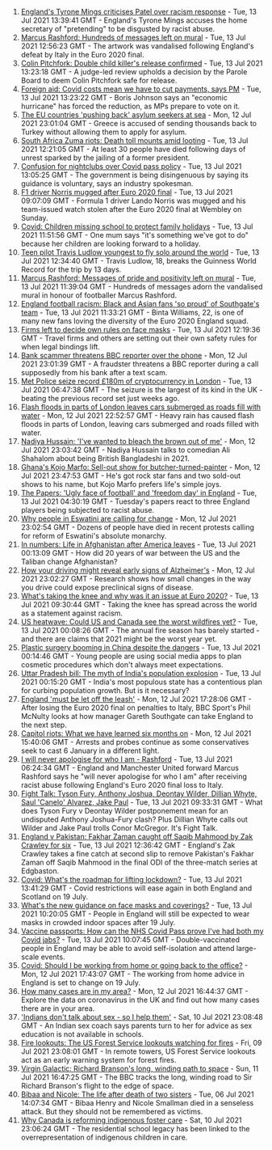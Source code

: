 1. [England's Tyrone Mings criticises Patel over racism response](https://www.bbc.co.uk/news/uk-politics-57778668) - Tue, 13 Jul 2021 13:39:41 GMT - England's Tyrone Mings accuses the home secretary of "pretending" to be disgusted by racist abuse.
2. [Marcus Rashford: Hundreds of messages left on mural](https://www.bbc.co.uk/news/uk-england-manchester-57816588) - Tue, 13 Jul 2021 12:56:23 GMT - The artwork was vandalised following England's defeat by Italy in the Euro 2020 final.
3. [Colin Pitchfork: Double child killer's release confirmed](https://www.bbc.co.uk/news/uk-england-leicestershire-57737050) - Tue, 13 Jul 2021 13:23:18 GMT - A judge-led review upholds a decision by the Parole Board to deem Colin Pitchfork safe for release.
4. [Foreign aid: Covid costs mean we have to cut payments, says PM](https://www.bbc.co.uk/news/uk-57815034) - Tue, 13 Jul 2021 13:23:22 GMT - Boris Johnson says an "economic hurricane" has forced the reduction, as MPs prepare to vote on it.
5. [The EU countries 'pushing back' asylum seekers at sea](https://www.bbc.co.uk/news/world-europe-57809909) - Mon, 12 Jul 2021 23:01:04 GMT - Greece is accused of sending thousands back to Turkey without allowing them to apply for asylum.
6. [South Africa Zuma riots: Death toll mounts amid looting](https://www.bbc.co.uk/news/world-africa-57818215) - Tue, 13 Jul 2021 12:21:05 GMT - At least 30 people have died following days of unrest sparked by the jailing of a former president.
7. [Confusion for nightclubs over Covid pass policy](https://www.bbc.co.uk/news/business-57819679) - Tue, 13 Jul 2021 13:05:25 GMT - The government is being disingenuous by saying its guidance is voluntary, says an industry spokesman.
8. [F1 driver Norris mugged after Euro 2020 final](https://www.bbc.co.uk/sport/formula1/57818938) - Tue, 13 Jul 2021 09:07:09 GMT - Formula 1 driver Lando Norris was mugged and his team-issued watch stolen after the Euro 2020 final at Wembley on Sunday.
9. [Covid: Children missing school to protect family holidays](https://www.bbc.co.uk/news/uk-wales-57809611) - Tue, 13 Jul 2021 11:51:56 GMT - One mum says "it's something we've got to do" because her children are looking forward to a holiday.
10. [Teen pilot Travis Ludlow youngest to fly solo around the world](https://www.bbc.co.uk/news/uk-england-beds-bucks-herts-57641567) - Tue, 13 Jul 2021 12:34:40 GMT - Travis Ludlow, 18, breaks the Guinness World Record for the trip by 13 days.
11. [Marcus Rashford: Messages of pride and positivity left on mural](https://www.bbc.co.uk/news/uk-england-manchester-57819446) - Tue, 13 Jul 2021 11:39:04 GMT - Hundreds of messages adorn the vandalised mural in honour of footballer Marcus Rashford.
12. [England football racism: Black and Asian fans 'so proud' of Southgate's team](https://www.bbc.co.uk/news/newsbeat-57803412) - Tue, 13 Jul 2021 11:33:21 GMT - Binta Williams, 22, is one of many new fans loving the diversity of the Euro 2020 England squad.
13. [Firms left to decide own rules on face masks](https://www.bbc.co.uk/news/business-57677159) - Tue, 13 Jul 2021 12:19:36 GMT - Travel firms and others are setting out their own safety rules for when legal bindings lift.
14. [Bank scammer threatens BBC reporter over the phone](https://www.bbc.co.uk/news/uk-england-northamptonshire-57809349) - Mon, 12 Jul 2021 23:01:39 GMT - A fraudster threatens a BBC reporter during a call supposedly from his bank after a text scam.
15. [Met Police seize record £180m of cryptocurrency in London](https://www.bbc.co.uk/news/uk-england-london-57816644) - Tue, 13 Jul 2021 06:47:38 GMT - The seizure is the largest of its kind in the UK - beating the previous record set just weeks ago.
16. [Flash floods in parts of London leaves cars submerged as roads fill with water](https://www.bbc.co.uk/news/uk-57811613) - Mon, 12 Jul 2021 22:52:57 GMT - Heavy rain has caused flash floods in parts of London, leaving cars submerged and roads filled with water.
17. [Nadiya Hussain: 'I've wanted to bleach the brown out of me'](https://www.bbc.co.uk/news/uk-57809147) - Mon, 12 Jul 2021 23:03:42 GMT - Nadiya Hussain talks to comedian Ali Shahalom about being British Bangladeshi in 2021.
18. [Ghana's Kojo Marfo: Sell-out show for butcher-turned-painter](https://www.bbc.co.uk/news/world-africa-57553149) - Mon, 12 Jul 2021 23:47:53 GMT - He's got rock star fans and two sold-out shows to his name, but Kojo Marfo prefers life's simple joys.
19. [The Papers: 'Ugly face of football' and 'freedom day' in England](https://www.bbc.co.uk/news/blogs-the-papers-57814894) - Tue, 13 Jul 2021 04:30:19 GMT - Tuesday's papers react to three England players being subjected to racist abuse.
20. [Why people in Eswatini are calling for change](https://www.bbc.co.uk/news/world-africa-57807153) - Mon, 12 Jul 2021 23:02:54 GMT - Dozens of people have died in recent protests calling for reform of Eswatini's absolute monarchy.
21. [In numbers: Life in Afghanistan after America leaves](https://www.bbc.co.uk/news/world-asia-57767067) - Tue, 13 Jul 2021 00:13:09 GMT - How did 20 years of war between the US and the Taliban change Afghanistan?
22. [How your driving might reveal early signs of Alzheimer's](https://www.bbc.co.uk/news/business-57670006) - Mon, 12 Jul 2021 23:02:27 GMT - Research shows how small changes in the way you drive could expose preclinical signs of disease.
23. [What's taking the knee and why was it an issue at Euro 2020?](https://www.bbc.co.uk/news/explainers-53098516) - Tue, 13 Jul 2021 09:30:44 GMT - Taking the knee has spread across the world as a statement against racism.
24. [US heatwave: Could US and Canada see the worst wildfires yet?](https://www.bbc.co.uk/news/57770728) - Tue, 13 Jul 2021 00:08:26 GMT - The annual fire season has barely started - and there are claims that 2021 might be the worst year yet.
25. [Plastic surgery booming in China despite the dangers](https://www.bbc.co.uk/news/world-asia-china-57691525) - Tue, 13 Jul 2021 00:14:46 GMT - Young people are using social media apps to plan cosmetic procedures which don't always meet expectations.
26. [Uttar Pradesh bill: The myth of India's population explosion](https://www.bbc.co.uk/news/world-asia-india-57801764) - Tue, 13 Jul 2021 00:15:20 GMT - India's most populous state has a contentious plan for curbing population growth. But is it necessary?
27. [England 'must be let off the leash'](https://www.bbc.co.uk/sport/football/57807877) - Mon, 12 Jul 2021 17:28:06 GMT - After losing the Euro 2020 final on penalties to Italy, BBC Sport's Phil McNulty looks at how manager Gareth Southgate can take England to the next step.
28. [Capitol riots: What we have learned six months on](https://www.bbc.co.uk/news/world-us-canada-57753708) - Mon, 12 Jul 2021 15:40:06 GMT - Arrests and probes continue as some conservatives seek to cast 6 January in a different light.
29. [I will never apologise for who I am - Rashford](https://www.bbc.co.uk/sport/football/57814154) - Tue, 13 Jul 2021 06:24:34 GMT - England and Manchester United forward Marcus Rashford says he "will never apologise for who I am" after receiving racist abuse following England's Euro 2020 final loss to Italy.
30. [Fight Talk: Tyson Fury, Anthony Joshua, Deontay Wilder, Dillian Whyte, Saul 'Canelo' Alvarez, Jake Paul](https://www.bbc.co.uk/sport/boxing/57789751) - Tue, 13 Jul 2021 09:33:31 GMT - What does Tyson Fury v Deontay Wilder postponement mean for an undisputed Anthony Joshua-Fury clash? Plus Dillian Whyte calls out Wilder and Jake Paul trolls Conor McGregor. It's Fight Talk.
31. [England v Pakistan: Fakhar Zaman caught off Saqib Mahmood by Zak Crawley for six](https://www.bbc.co.uk/sport/av/cricket/57822182) - Tue, 13 Jul 2021 12:36:42 GMT - England's Zak Crawley takes a fine catch at second slip to remove Pakistan's Fakhar Zaman off Saqib Mahmood in the final ODI of the three-match series at Edgbaston.
32. [Covid: What's the roadmap for lifting lockdown?](https://www.bbc.co.uk/news/explainers-52530518) - Tue, 13 Jul 2021 13:41:29 GMT - Covid restrictions will ease again in both England and Scotland on 19 July.
33. [What's the new guidance on face masks and coverings?](https://www.bbc.co.uk/news/health-51205344) - Tue, 13 Jul 2021 10:20:05 GMT - People in England will still be expected to wear masks in crowded indoor spaces after 19 July.
34. [Vaccine passports: How can the NHS Covid Pass prove I've had both my Covid jabs?](https://www.bbc.co.uk/news/explainers-55718553) - Tue, 13 Jul 2021 10:07:45 GMT - Double-vaccinated people in England may be able to avoid self-isolation and attend large-scale events.
35. [Covid: Should I be working from home or going back to the office?](https://www.bbc.co.uk/news/business-52567567) - Mon, 12 Jul 2021 17:43:07 GMT - The working from home advice in England is set to change on 19 July.
36. [How many cases are in my area?](https://www.bbc.co.uk/news/uk-51768274) - Mon, 12 Jul 2021 16:44:37 GMT - Explore the data on coronavirus in the UK and find out how many cases there are in your area.
37. ['Indians don't talk about sex - so I help them'](https://www.bbc.co.uk/news/stories-56838660) - Sat, 10 Jul 2021 23:08:48 GMT - An Indian sex coach says parents turn to her for advice as sex education is not available in schools.
38. [Fire lookouts: The US Forest Service lookouts watching for fires](https://www.bbc.co.uk/news/world-us-canada-57626403) - Fri, 09 Jul 2021 23:08:01 GMT - In remote towers, US Forest Service lookouts act as an early warning system for forest fires.
39. [Virgin Galactic: Richard Branson's long, winding path to space](https://www.bbc.co.uk/news/science-environment-57798167) - Sun, 11 Jul 2021 16:47:25 GMT - The BBC tracks the long, winding road to Sir Richard Branson's flight to the edge of space.
40. [Bibaa and Nicole: The life after death of two sisters](https://www.bbc.co.uk/news/uk-england-london-57679755) - Tue, 06 Jul 2021 14:07:34 GMT - Bibaa Henry and Nicole Smallman died in a senseless attack. But they should not be remembered as victims.
41. [Why Canada is reforming indigenous foster care](https://www.bbc.co.uk/news/world-us-canada-57646170) - Sat, 10 Jul 2021 23:06:24 GMT - The residential school legacy has been linked to the overrepresentation of indigenous children in care.
